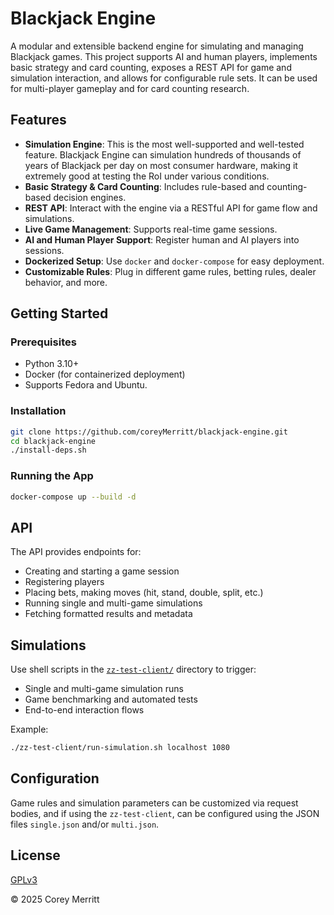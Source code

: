 
# Blackjack Engine

A modular and extensible backend engine for simulating and managing Blackjack games. This project supports AI and human players, implements basic strategy and card counting, exposes a REST API for game and simulation interaction, and allows for configurable rule sets. It can be used for multi-player gameplay and for card counting research.

## Features

- **Simulation Engine**: This is the most well-supported and well-tested feature. Blackjack Engine can simulation hundreds of thousands of years of Blackjack per day on most consumer hardware, making it extremely good at testing the RoI under various conditions.
- **Basic Strategy & Card Counting**: Includes rule-based and counting-based decision engines.
- **REST API**: Interact with the engine via a RESTful API for game flow and simulations.
- **Live Game Management**: Supports real-time game sessions.
- **AI and Human Player Support**: Register human and AI players into sessions.
- **Dockerized Setup**: Use `docker` and `docker-compose` for easy deployment.
- **Customizable Rules**: Plug in different game rules, betting rules, dealer behavior, and more.

## Getting Started

### Prerequisites

- Python 3.10+
- Docker (for containerized deployment)
- Supports Fedora and Ubuntu.

### Installation

```bash
git clone https://github.com/coreyMerritt/blackjack-engine.git
cd blackjack-engine
./install-deps.sh
```

### Running the App

```bash
docker-compose up --build -d
```

## API

The API provides endpoints for:

- Creating and starting a game session
- Registering players
- Placing bets, making moves (hit, stand, double, split, etc.)
- Running single and multi-game simulations
- Fetching formatted results and metadata

## Simulations

Use shell scripts in the [`zz-test-client/`](./zz-test-client) directory to trigger:

- Single and multi-game simulation runs
- Game benchmarking and automated tests
- End-to-end interaction flows

Example:

```bash
./zz-test-client/run-simulation.sh localhost 1080
```

## Configuration

Game rules and simulation parameters can be customized via request bodies, and if using the `zz-test-client`, can be configured using the JSON files `single.json` and/or `multi.json`.


## License

[GPLv3](LICENSE.md)

© 2025 Corey Merritt
